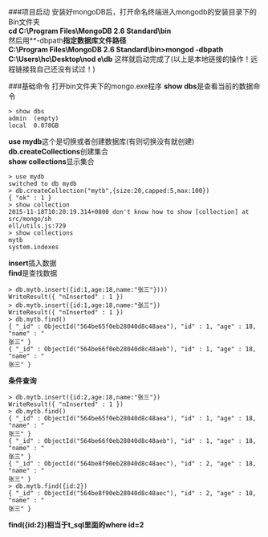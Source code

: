 ###项目启动
安装好mongoDB后，打开命名终端进入mongodb的安装目录下的Bin文件夹</br>
**cd C:\Program Files\MongoDB 2.6 Standard\bin**</br>
然后用**-dbpath**指定数据库文件路径**</br>
**C:\Program Files\MongoDB 2.6 Standard\bin>mongod -dbpath C:\Users\hc\Desktop\nod
e\db**
这样就启动完成了(以上是本地链接的操作！远程链接我自己还没有试过！)

###基础命令
打开bin文件夹下的mongo.exe程序
**show dbs**是查看当前的数据命令
```
> show dbs
admin  (empty)
local  0.078GB
```
**use mydb**这个是切换或者创建数据库(有则切换没有就创建)</br>
**db.createCollections**创建集合</br>
**show collections**显示集合
```
> use mydb
switched to db mydb
> db.createCollection("mytb",{size:20,capped:5,max:100})
{ "ok" : 1 }
> show collection
2015-11-18T10:20:19.314+0800 don't know how to show [collection] at src/mongo/sh
ell/utils.js:729
> show collections
mytb
system.indexes
```
**insert**插入数据</br>
**find**是查找数据
```
> db.mytb.insert({id:1,age:18,name:"张三"})))
WriteResult({ "nInserted" : 1 })
> db.mytb.insert({id:1,age:18,name:"张三"})
WriteResult({ "nInserted" : 1 })
> db.mytb.find()
{ "_id" : ObjectId("564be65f0eb28040d8c48aea"), "id" : 1, "age" : 18, "name" : "
张三" }
{ "_id" : ObjectId("564be66f0eb28040d8c48aeb"), "id" : 1, "age" : 18, "name" : "
张三" }
```
**条件查询**</br>
```
> db.mytb.insert({id:2,age:18,name:"张三"})
WriteResult({ "nInserted" : 1 })
> db.mytb.find()
{ "_id" : ObjectId("564be65f0eb28040d8c48aea"), "id" : 1, "age" : 18, "name" : "
张三" }
{ "_id" : ObjectId("564be66f0eb28040d8c48aeb"), "id" : 1, "age" : 18, "name" : "
张三" }
{ "_id" : ObjectId("564be8f90eb28040d8c48aec"), "id" : 2, "age" : 18, "name" : "
张三" }
> db.mytb.find({id:2})
{ "_id" : ObjectId("564be8f90eb28040d8c48aec"), "id" : 2, "age" : 18, "name" : "
张三" }
```
**find({id:2})相当于t_sql里面的where id=2**

